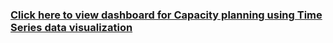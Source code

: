 ### [Click here to view dashboard for Capacity planning using Time Series data visualization](https://www.novypro.com/project/capacity-planning-using-time-series-power-bi)
